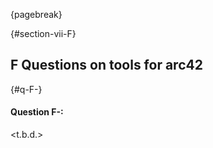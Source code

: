 {pagebreak}

{#section-vii-F}
## F Questions on tools for arc42

{#q-F-}
#### Question F-: 

<t.b.d.>
